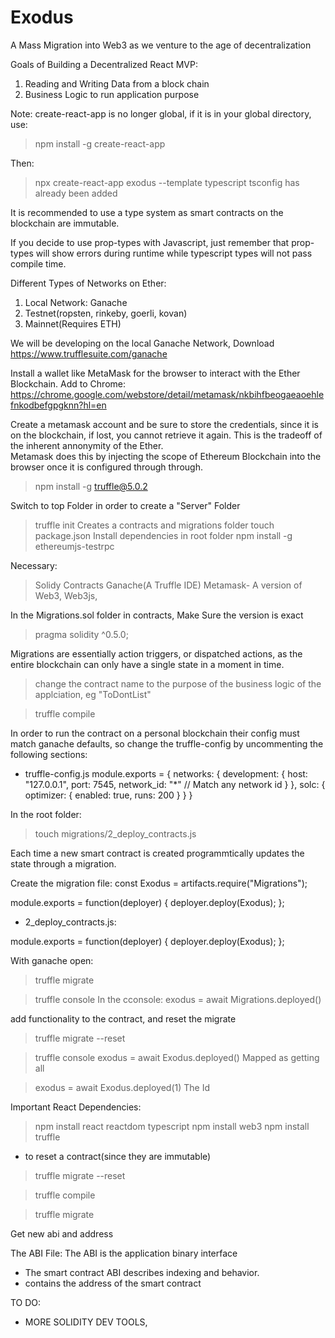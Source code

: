 # Exodus
A Mass Migration into Web3 as we venture to the age of decentralization

Goals of Building a Decentralized React MVP:
1. Reading and Writing Data from a block chain
2. Business Logic to run application purpose


Note: create-react-app is no longer global, if it is in your global directory, use:
> npm install -g create-react-app

Then: 
> npx create-react-app exodus --template typescript 
tsconfig has already been added

It is recommended to use a type system as smart contracts on the blockchain are immutable. 

If you decide to use prop-types with Javascript, just remember that prop-types will show errors during runtime while typescript types will not pass compile time. 


Different Types of Networks on Ether:
1. Local Network: Ganache 
2. Testnet(ropsten, rinkeby, goerli, kovan)
3. Mainnet(Requires ETH)

We will be developing on the local Ganache Network, 
Download https://www.trufflesuite.com/ganache

Install a wallet like MetaMask for the browser to interact with the Ether Blockchain. 
Add to Chrome: https://chrome.google.com/webstore/detail/metamask/nkbihfbeogaeaoehlefnkodbefgpgknn?hl=en

Create a metamask account and be sure to store the credentials, since it is on the blockchain, if lost, you cannot retrieve it again. This is the tradeoff of the inherent annonymity of the Ether.  
Metamask does this by injecting the scope of Ethereum Blockchain into the browser once it is configured through through. 

> npm install -g truffle@5.0.2

Switch to top Folder in order to create a "Server" Folder
> truffle init
Creates a contracts and migrations folder
> touch package.json
Install dependencies in root folder
> npm install -g ethereumjs-testrpc


Necessary:

> Solidy Contracts
> Ganache(A Truffle IDE)
> Metamask-
> A version of Web3, Web3js, 


In the Migrations.sol folder in contracts, 
Make Sure the version is exact
> pragma solidity ^0.5.0;

Migrations are essentially action triggers, or dispatched actions, as the entire blockchain can only have a single state in a moment in time. 
> change the contract name to the purpose of the business logic of the applciation, eg "ToDontList"

> truffle compile


In order to run the contract on a personal blockchain their config must match ganache defaults, so change the truffle-config by uncommenting the following sections:
- truffle-config.js
module.exports = {
  networks: {
    development: {
      host: "127.0.0.1",
      port: 7545,
      network_id: "*" // Match any network id
    }
  },
  solc: {
    optimizer: {
      enabled: true,
      runs: 200
    }
  }
}


In the root folder:
> touch migrations/2_deploy_contracts.js

Each time a new smart contract is created programmtically updates the state through a migration. 

Create the migration file:
const Exodus = artifacts.require("Migrations");

module.exports = function(deployer) {
  deployer.deploy(Exodus);
};


- 2_deploy_contracts.js:

module.exports = function(deployer) {
  deployer.deploy(Exodus);
};



With ganache open:
> truffle migrate

> truffle console
In the cconsole:
> exodus = await Migrations.deployed()


add functionality to the contract, and reset the migrate
> truffle migrate --reset

> truffle console
> exodus = await Exodus.deployed()
Mapped as getting all

> exodus = await Exodus.deployed(1)
The Id 



Important React Dependencies:
> npm install react reactdom typescript 
> npm install web3
> npm install truffle



- to reset a contract(since they are immutable)
> truffle migrate --reset

> truffle compile

> truffle migrate

Get new abi and address


The ABI File:
The ABI is the application binary interface
- The smart contract ABI describes indexing and behavior. 
- contains the address of the smart contract



TO DO:
- MORE SOLIDITY DEV TOOLS, 
